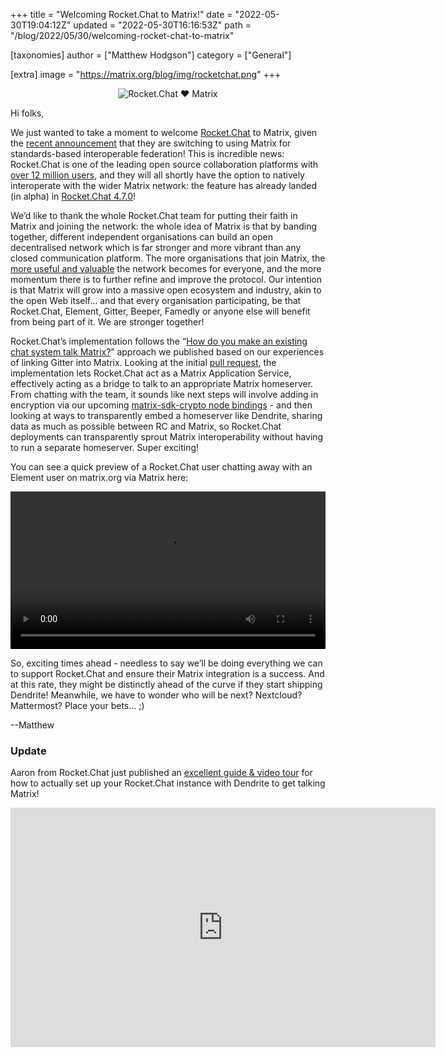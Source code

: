 +++
title = "Welcoming Rocket.Chat to Matrix!"
date = "2022-05-30T19:04:12Z"
updated = "2022-05-30T16:16:53Z"
path = "/blog/2022/05/30/welcoming-rocket-chat-to-matrix"

[taxonomies]
author = ["Matthew Hodgson"]
category = ["General"]

[extra]
image = "https://matrix.org/blog/img/rocketchat.png"
+++

<div style="text-align: center">
<img src="/blog/img/rocketchat.png" alt="Rocket.Chat ♥️ Matrix"/>
</div>

Hi folks,

We just wanted to take a moment to welcome [Rocket.Chat](https://rocket.chat) to Matrix, given the [recent announcement](https://rocket.chat/press-releases/rocket-chat-leverages-matrix-protocol-for-decentralized-and-interoperable-communications) that they are switching to using Matrix for standards-based interoperable federation!  This is incredible news: Rocket.Chat is one of the leading open source collaboration platforms with [over 12 million users](https://rocket.chat/company/about-us), and they will all shortly have the option to natively interoperate with the wider Matrix network: the feature has already landed (in alpha) in [Rocket.Chat 4.7.0](https://github.com/RocketChat/Rocket.Chat/releases/tag/4.7.0)!

We’d like to thank the whole Rocket.Chat team for putting their faith in Matrix and joining the network: the whole idea of Matrix is that by banding together, different independent organisations can build an open decentralised network which is far stronger and more vibrant than any closed communication platform.  The more organisations that join Matrix, the [more useful and valuable](https://en.wikipedia.org/wiki/Metcalfe%27s_law) the network becomes for everyone, and the more momentum there is to further refine and improve the protocol.  Our intention is that Matrix will grow into a massive open ecosystem and industry, akin to the open Web itself… and that every organisation participating, be that Rocket.Chat, Element, Gitter, Beeper, Famedly or anyone else will benefit from being part of it. We are stronger together!

Rocket.Chat’s implementation follows the “[How do you make an existing chat system talk Matrix?](https://matrix.org/blog/2020/12/07/gitter-now-speaks-matrix#how-do-you-make-an-existing-chat-system-talk-matrix)” approach we published based on our experiences of linking Gitter into Matrix. Looking at the initial [pull request](https://github.com/RocketChat/Rocket.Chat/pull/23688), the implementation lets Rocket.Chat act as a Matrix Application Service, effectively acting as a bridge to talk to an appropriate Matrix homeserver.  From chatting with the team, it sounds like next steps will involve adding in encryption via our upcoming [matrix-sdk-crypto node bindings](https://github.com/matrix-org/matrix-rust-sdk/issues/699) - and then looking at ways to transparently embed a homeserver like Dendrite, sharing data as much as possible between RC and Matrix, so Rocket.Chat deployments can transparently sprout Matrix interoperability without having to run a separate homeserver.  Super exciting!

You can see a quick preview of a Rocket.Chat user chatting away with an Element user on matrix.org via Matrix here:

<video style="width: 100%" src="/blog/img/164530391-e8b17ecd-a4d0-4ef8-a8b7-81230c1773d3.mp4" controls></video>

So, exciting times ahead - needless to say we’ll be doing everything we can to support Rocket.Chat and ensure their Matrix integration is a success.  And at this rate, they might be distinctly ahead of the curve if they start shipping Dendrite!  Meanwhile, we have to wonder who will be next? Nextcloud? Mattermost? Place your bets… ;)

--Matthew

### Update

Aaron from Rocket.Chat just published an [excellent guide & video tour](https://geekgonecrazy.com/2022/05/30/rocketchat-and-the-matrix-protocol/) for how to actually set up your Rocket.Chat instance with Dendrite to get talking Matrix!

<div style="text-align: center">
<iframe width="680" height="383" src="https://www.youtube.com/embed/oQhIH8kql9I" title="YouTube video player" frameborder="0" allow="accelerometer; autoplay; clipboard-write; encrypted-media; gyroscope; picture-in-picture" allowfullscreen></iframe>
</div>
